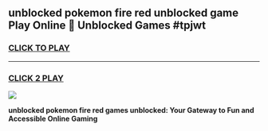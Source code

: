 
## unblocked pokemon fire red unblocked game Play Online 👋 Unblocked Games #tpjwt
<h3>
<a href="https://premium.freeplayer.one?title=unblocked_pokemon_fire_red&ref=21F">CLICK TO PLAY</a></h3>
<hr>

<h3>
<a href="https://premium.freeplayer.one?title=unblocked_pokemon_fire_red&ref=21F">CLICK 2 PLAY</a>
  
</h3>

<a href="https://premium.freeplayer.one?title=unblocked_pokemon_fire_red&ref=21F/"><img src="https://clearcache.store/games.png"></a>


**unblocked pokemon fire red games unblocked: Your Gateway to Fun and Accessible Online Gaming**
